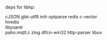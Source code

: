 deps for libhp:

cJSON
gbk-utf8
inih
optparse
redis
c-vector    
hiredis      
libyuarel             
paho.mqtt.c
zlog
dlfcn-win32
http-parser
libuv

